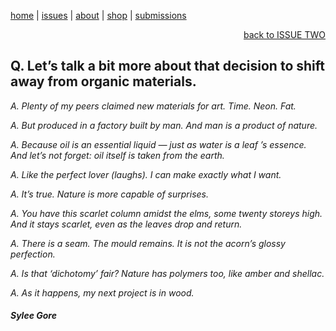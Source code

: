 [home](index.md) | [issues](issues.md) | [about](about.md) | [shop](shop.md)  |  [submissions](submit.md)

<div align="right">
  <a href="issuetwo.md">back to ISSUE TWO</a>
</div>


## Q. Let’s talk a bit more about that decision to shift away from organic materials.  
  
*A. Plenty of my peers claimed new materials for art. Time. Neon. Fat.*  

*A. But produced in a factory built by man. And man is a product of nature.*  

*A. Because oil is an essential liquid — just as water is a leaf ’s essence.  
   And let’s not forget: oil itself is taken from the earth.*  

*A. Like the perfect lover (laughs). I can make exactly what I want.*  

*A. It’s true. Nature is more capable of surprises.*  

*A. You have this scarlet column amidst the elms, some twenty storeys high.   
   And it stays scarlet, even as the leaves drop and return.*  
   
*A. There is a seam. The mould remains. It is not the acorn’s glossy perfection.*  

*A. Is that ‘dichotomy’ fair? Nature has polymers too, like amber and shellac.*   

*A. As it happens, my next project is in wood.*  

#### *Sylee Gore*
